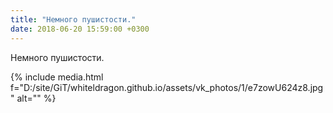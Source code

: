 ```yaml
---
title: "Немного пушистости."
date: 2018-06-20 15:59:00 +0300
---
```


Немного пушистости.

{% include media.html f="D:/site/GiT/whiteldragon.github.io/assets/vk_photos/1/e7zowU624z8.jpg" alt="" %}
